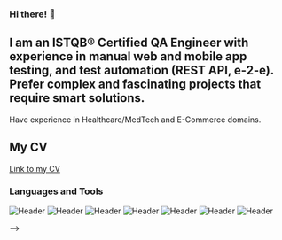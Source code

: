 ### Hi there! 👋

## I am an ISTQB® Certified QA Engineer with experience in manual web and mobile app testing, and test automation (REST API, e-2-e). Prefer complex and fascinating projects that require smart solutions.
Have experience in Healthcare/MedTech and E-Commerce domains.

## My CV

[Link to my CV](https://docs.google.com/document/d/1UZoXagw1gLoMvg04s9ZWOp6PjNDLgJkgj3eyoEJoOII/edit#heading=h.slrytqw7edjf)

### Languages and Tools

![Header](https://img.shields.io/badge/Jira-090909?style=for-the-badge&logo=jira&logoColor=136be1)
![Header](https://img.shields.io/badge/Postman-090909?style=for-the-badge&logo=postman&logoColor=f76935)
![Header](https://img.shields.io/badge/Swagger-090909?style=for-the-badge&logo=swagger&logoColor=7ede2b)
![Header](https://img.shields.io/badge/Github-090909?style=for-the-badge&logo=github&logoColor=8cc4d7)
![Header](https://img.shields.io/badge/MySQL-090909?style=for-the-badge&logo=mysql&logoColor=00618a)
![Header](https://img.shields.io/badge/DevTools-090909?style=for-the-badge&logo=googlechrome&logoColor=2674f2)
![Header](https://img.shields.io/badge/AndroidStudio-090909?style=for-the-badge&logo=androidstudio&logoColor=3ad07d)

-->
